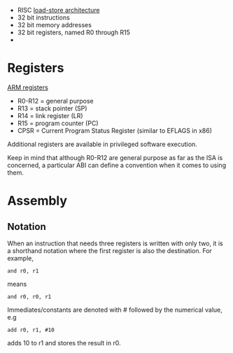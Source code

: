 * RISC [load-store architecture](https://en.wikipedia.org/wiki/Load%E2%80%93store_architecture)
* 32 bit instructions
* 32 bit memory addresses
* 32 bit registers, named R0 through R15
* 

# Registers
[ARM registers](https://developer.arm.com/documentation/dui0473/m/overview-of-the-arm-architecture/arm-registers)

* R0-R12 = general purpose
* R13 = stack pointer (SP)
* R14 = link register (LR)
* R15 = program counter (PC)
* CPSR = Current Program Status Register (similar to EFLAGS in x86)

Additional registers are available in privileged software execution.

Keep in mind that although R0-R12 are general purpose as far as the ISA is concerned, a particular ABI can define a convention when it comes to using them.

# Assembly
## Notation
When an instruction that needs three registers is written with only two, it is a shorthand notation where the first register is also the destination. For example,
```arm
and r0, r1
```
means
```arm
and r0, r0, r1
```

Immediates/constants are denoted with # followed by the numerical value, e.g 
```arm
add r0, r1, #10
```
adds 10 to r1 and stores the result in r0.